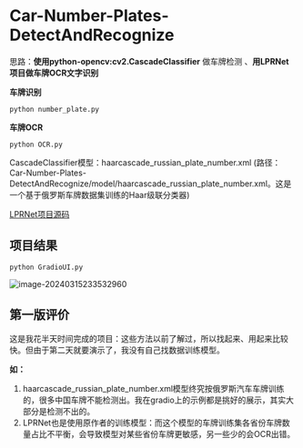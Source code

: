 #  Car-Number-Plates-DetectAndRecognize

思路：**使用python-opencv:cv2.CascadeClassifier** 做车牌检测  、**用LPRNet项目做车牌OCR文字识别**

**车牌识别**

```shell
python number_plate.py
```

**车牌OCR**

```SHELL
python OCR.py
```

CascadeClassifier模型：haarcascade_russian_plate_number.xml  (路径：Car-Number-Plates-DetectAndRecognize/model/haarcascade_russian_plate_number.xml。这是一个基于俄罗斯车牌数据集训练的Haar级联分类器)

[LPRNet项目源码](https://github.com/sirius-ai/LPRNet_Pytorch)

## 项目结果

```shell
python GradioUI.py
```



![image-20240315233532960](C:\Users\Administrator\AppData\Roaming\Typora\typora-user-images\image-20240315233532960.png)

## 第一版评价

这是我花半天时间完成的项目：这些方法以前了解过，所以找起来、用起来比较快。但由于第二天就要演示了，我没有自己找数据训练模型。

**如：**

1. haarcascade_russian_plate_number.xml模型终究按俄罗斯汽车车牌训练的，很多中国车牌不能检测出。我在gradio上的示例都是挑好的展示，其实大部分是检测不出的。
2. LPRNet也是使用原作者的训练模型：而这个模型的车牌训练集各省份车牌数量占比不平衡，会导致模型对某些省份车牌更敏感，另一些少的会OCR出错。